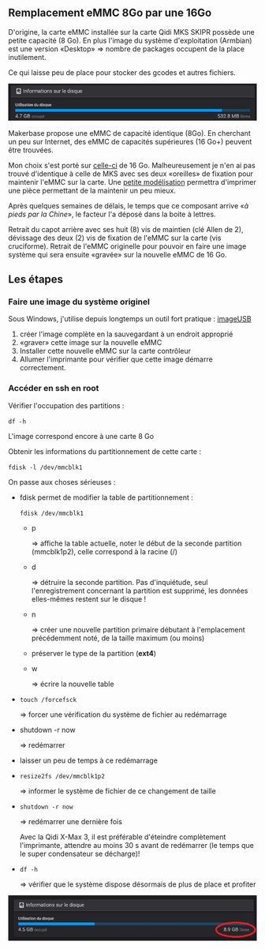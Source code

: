 ## Remplacement eMMC 8Go par une 16Go

D'origine, la carte eMMC installée sur la carte Qidi MKS SKIPR possède une petite capacité (8 Go).
En plus l'image du système d'exploitation (Armbian) est une version «Desktop» => nombre de packages occupent de la place inutilement.

Ce qui laisse peu de place pour stocker des gcodes et autres fichiers.

![eMMC originelle](../Images/emmc-8go.png)

Makerbase propose une eMMC de capacité identique (8Go). En cherchant un peu sur Internet, des eMMC de capacités supérieures (16 Go+) peuvent être trouvées.

Mon choix s'est porté sur [celle-ci](https://fr.aliexpress.com/item/4000402961538.html) de 16 Go.
Malheureusement je n'en ai pas trouvé d'identique à celle de MKS avec ses deux «oreilles» de fixation pour maintenir l'eMMC sur la carte. Une [petite modélisation](../Images/fixation_emmc.stl) permettra d'imprimer une pièce permettant de la maintenir un peu mieux.

Après quelques semaines de délais, le temps que ce composant arrive «*à pieds par la Chine*», le facteur l'a déposé dans la boite à lettres.

Retrait du capot arrière avec ses huit (8) vis de maintien (clé Allen de 2), dévissage des deux (2) vis de fixation de l'eMMC sur la carte (vis cruciforme).
Retrait de l'eMMC originelle pour pouvoir en faire une image système qui sera ensuite «gravée» sur la nouvelle eMMC de 16 Go.

## Les étapes

### Faire une image du système originel

Sous Windows, j'utilise depuis longtemps un outil fort pratique : [imageUSB](https://www.osforensics.com/tools/write-usb-images.html)

1. créer l'image complète en la sauvegardant à un endroit approprié
2. «graver» cette image sur la nouvelle eMMC
3. Installer cette nouvelle eMMC sur la carte contrôleur
4. Allumer l'imprimante pour vérifier que cette image démarre correctement.

### Accéder en ssh en root

Vérifier l'occupation des partitions :

`df -h`

L'image correspond encore à une carte 8 Go

Obtenir les informations du partitionnement de cette carte :

`fdisk -l /dev/mmcblk1`

On passe aux choses sérieuses :

- fdisk permet de modifier la table de partitionnement :

  `fdisk /dev/mmcblk1`
  
  - p

    => affiche la table actuelle, noter le début de la seconde partition (mmcblk1p2), celle correspond à la racine (/)
    
  - d

    => détruire la seconde partition. Pas d'inquiétude, seul l'enregistrement concernant la partition est supprimé, les données elles-mêmes restent sur le disque !
    
  - n

    => créer une nouvelle partition primaire débutant à l'emplacement précédemment noté, de la taille maximum (ou moins)
    
  - préserver le type de la partition (**ext4**)
    
  - w

    => écrire la nouvelle table
    
- `touch /forcefsck`

  => forcer une vérification du système de fichier au redémarrage
  
- shutdown -r now

  => redémarrer
  
- laisser un peu de temps à ce redémarrage
  
- `resize2fs /dev/mmcblk1p2`

  => informer le système de fichier de ce changement de taille
  
- `shutdown -r now`

  => redémarrer une dernière fois
  
    Avec la Qidi X-Max 3, il est préférable d'éteindre complètement l'imprimante, attendre au moins 30 s avant de redémarrer (le temps que le super condensateur se décharge)!
  
- `df -h`

  => vérifier que le système dispose désormais de plus de place et profiter


![eMMC 16 Go installée](../Images/emmc-16G-fluidd.jpg)  
